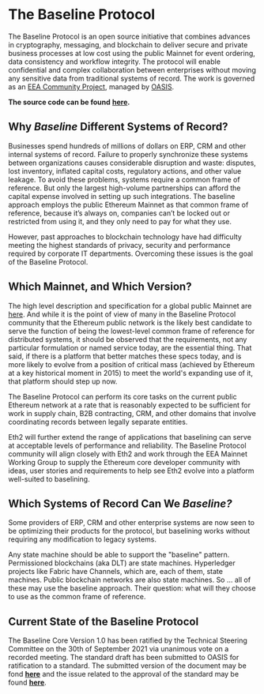 # The Baseline Protocol

The Baseline Protocol is an open source initiative that combines advances in cryptography, messaging, and blockchain to deliver secure and private business processes at low cost using the public Mainnet for event ordering, data consistency and workflow integrity. The protocol will enable confidential and complex collaboration between enterprises without moving any sensitive data from traditional systems of record. The work is governed as an [EEA Community Project](https://entethalliance.org/eeacommunityprojects/), managed by [OASIS](https://oasis-open-projects.org).

**The source code can be found** [**here**](https://github.com/eea-oasis/baseline/tree/main)**.**

## Why _Baseline_ Different Systems of Record? <a href="#why-baseline-different-systems-of-record" id="why-baseline-different-systems-of-record"></a>

Businesses spend hundreds of millions of dollars on ERP, CRM and other internal systems of record. Failure to properly synchronize these systems between organizations causes considerable disruption and waste: disputes, lost inventory, inflated capital costs, regulatory actions, and other value leakage. To avoid these problems, systems require a common frame of reference. But only the largest high-volume partnerships can afford the capital expense involved in setting up such integrations. The baseline approach employs the public Ethereum Mainnet as that common frame of reference, because it’s always on, companies can’t be locked out or restricted from using it, and they only need to pay for what they use.

However, past approaches to blockchain technology have had difficulty meeting the highest standards of privacy, security and performance required by corporate IT departments. Overcoming these issues is the goal of the Baseline Protocol.

## Which Mainnet, and Which Version? <a href="#which-mainnet-and-which-version" id="which-mainnet-and-which-version"></a>

The high level description and specification for a global public Mainnet are [here](../baseline-protocol-standard/standards/mainnet.md). And while it is the point of view of many in the Baseline Protocol community that the Ethereum public network is the likely best candidate to serve the function of being the lowest-level common frame of reference for distributed systems, it should be observed that the requirements, not any particular formulation or named service today, are the essential thing. That said, if there is a platform that better matches these specs today, and is more likely to evolve from a position of critical mass (achieved by Ethereum at a key historical moment in 2015) to meet the world's expanding use of it, that platform should step up now.

The Baseline Protocol can perform its core tasks on the current public Ethereum network at a rate that is reasonably expected to be sufficient for work in supply chain, B2B contracting, CRM, and other domains that involve coordinating records between legally separate entities.

Eth2 will further extend the range of applications that baselining can serve at acceptable levels of performance and reliability. The Baseline Protocol community will align closely with Eth2 and work through the EEA Mainnet Working Group to supply the Ethereum core developer community with ideas, user stories and requirements to help see Eth2 evolve into a platform well-suited to baselining.

## Which Systems of Record Can We _Baseline?_ <a href="#which-systems-of-record-can-we-baseline" id="which-systems-of-record-can-we-baseline"></a>

Some providers of ERP, CRM and other enterprise systems are now seen to be optimizing their products for the protocol, but baselining works without requiring any modification to legacy systems.

Any state machine should be able to support the "baseline" pattern. Permissioned blockchains (aka DLT) are state machines. Hyperledger projects like Fabric have Channels, which are, each of them, state machines. Public blockchain networks are also state machines. So ... all of these may use the baseline approach. Their question: what will they choose to use as the common frame of reference.

## Current State of the Baseline Protocol

The Baseline Core Version 1.0 has been ratified by the Technical Steering Committee on the 30th of September 2021 via unanimous vote on a recorded meeting. The standard draft has been submitted to OASIS for ratification to a standard. The submitted version of the document may be fond [**here**](https://github.com/eea-oasis/baseline-standard/blob/main/core/baseline-core-v1.0-psd01.md) and the issue related to the approval of the standard may be found [**here**](https://github.com/eea-oasis/baseline-standard/issues/77#issue-1012249365).
